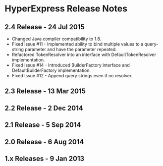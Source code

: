 HyperExpress Release Notes
==========================

2.4 Release - 24 Jul 2015
-------------------------
* Changed Java compiler compatibility to 1.8.
* Fixed Issue #11 - Implemented ability to bind multiple values to a query-string parameter and have the parameter repeated.
* Refactored TokenResolver into an interface with DefaultTokenResolver implementation.
* Fixed Issue #14 - Introduced BuilderFactory interface and DefaultBuilderFactory implementation.
* Fixed Issue #12 - Append query strings even if no resolver.

2.3 Release - 13 Mar 2015
-------------------------


2.2 Release - 2 Dec 2014
------------------------


2.1 Release - 5 Sep 2014
------------------------


2.0 Release - 6 Aug 2014
------------------------


1.x Releases - 9 Jan 2013
-------------------------
